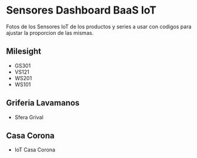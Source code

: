 # Sensores Dashboard BaaS IoT
 
Fotos de los Sensores IoT de los productos y series a usar con codigos para ajustar la proporcion de las mismas.
 
## Milesight
- GS301
- VS121
- WS201
- WS101

## Griferia Lavamanos
- Sfera Grival

## Casa Corona
- IoT Casa Corona
